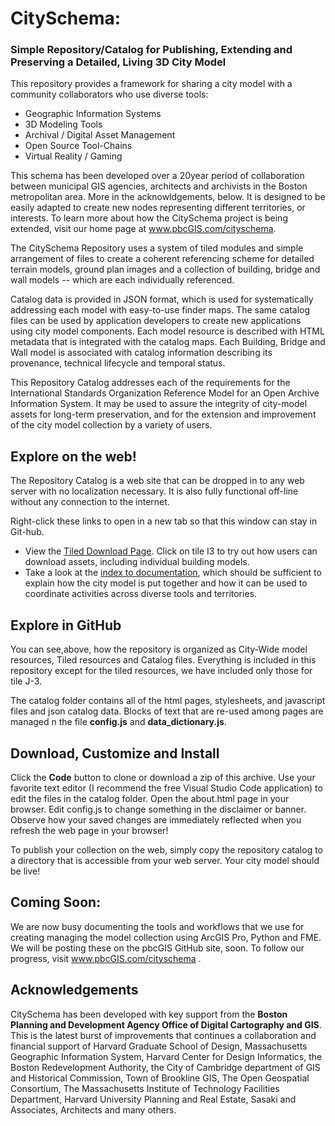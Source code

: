 # CitySchema: 
### Simple Repository/Catalog for Publishing, Extending and Preserving a Detailed, Living 3D City Model
This repository provides a framework for sharing a city model with a community collaborators who use diverse tools:

* Geographic Information Systems
* 3D Modeling Tools
* Archival / Digital Asset Management
* Open Source Tool-Chains
* Virtual Reality / Gaming

This schema has been developed over a 20year period of collaboration between municipal GIS agencies, architects and archivists in the Boston metropolitan area.  More in the acknowldgements, below.  It is designed to be easily adapted to create new nodes representing different territories, or interests.  To learn more about how the CitySchema project is being extended, visit our home page at www.pbcGIS.com/cityschema. 

The CitySchema Repository uses a system of tiled modules and simple arrangement of files to create a coherent referencing scheme for detailed terrain models, ground plan images and a collection of building, bridge and wall models -- which are each individually referenced.

Catalog data is provided in JSON format, which is used for systematically addressing each model with easy-to-use finder maps.  The same catalog files can be used by application developers to create new applications using city model components.  Each model resource is described with HTML metadata that is integrated with the catalog maps.  Each Building, Bridge and Wall model is associated with catalog information describing its provenance, technical lifecycle and temporal status. 

This Repository Catalog addresses each of the requirements for the International Standards Organization Reference Model for an Open Archive Information System.  It may be used to assure the integrity of city-model assets for long-term preservation, and for the extension and improvement of the city model collection by a variety of users.

## Explore on the web!
The Repository Catalog is a web site that can be dropped in to any web server with no localization necessary. It is also fully functional off-line without any connection to the internet. 

Right-click these links to open in a new tab so that this window can stay in Git-hub.

* View the [Tiled Download Page](https://pbcgis.github.io/CitySchema-Bos3d-RepositoryCatalog/catalog/tiled_index.htm).  Click on tile I3 to try out how users can download assets, including individual building models. 
* Take a look at the [index to documentation](https://pbcgis.github.io/CitySchema-Bos3d-RepositoryCatalog/catalog/doc_index.htm), which should be sufficient to explain how the city model is put together and how it can be used to coordinate activities across diverse tools and territories. 

## Explore in GitHub
You can see,above, how the repository is organized as City-Wide model resources, Tiled resources and Catalog files. Everything is included in this repository except for the tiled resources, we have included only those for tile J-3. 

The catalog folder contains all of the html pages, stylesheets, and javascript files and json catalog data.  Blocks of text that are re-used among pages are managed n the file **config.js** and **data_dictionary.js**.  

## Download, Customize and Install
Click the **Code** button to clone or download a zip of this archive.  Use your favorite text editor (I recommend the free Visual Studio Code application) to edit the files in the catalog folder.  Open the about.html page in your browser. Edit config.js to change something in the disclaimer or banner.  Observe how your saved changes are immediately reflected when you refresh the web page in your browser!  

To publish your collection on the web, simply copy the repository catalog to a directory that is accessible from your web server.  Your city model should be live!

## Coming Soon:
We are now busy documenting the tools and workflows that we use for creating managing the model collection using ArcGIS Pro, Python and FME.  We will be posting these on the pbcGIS GitHub site, soon. To follow our progress, visit www.pbcGIS.com/cityschema . 

## Acknowledgements
CitySchema has been developed with key support from the **Boston Planning and Development Agency Office of Digital Cartography and GIS**.  This is the latest burst of improvements that continues a collaboration and financial support of Harvard Graduate School of Design, Massachusetts Geographic Information System,  Harvard Center for Design Informatics, the Boston Redevelopment Authority, the City of Cambridge department of GIS and Historical Commission, Town of Brookline GIS, The Open Geospatial Consortium, The Massachusetts Institute of Technology Facilities Department, Harvard University Planning and Real Estate, Sasaki and Associates, Architects and many others. 



